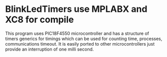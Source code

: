 # BlinkLedTimers use MPLABX and XC8 for compile
This program uses PIC18F4550 microcontroller and has a structure of timers generics for timings which can be used for counting time, processes, communications timeout. It is easily ported to other microcontrollers just provide an interruption of one milli second.


